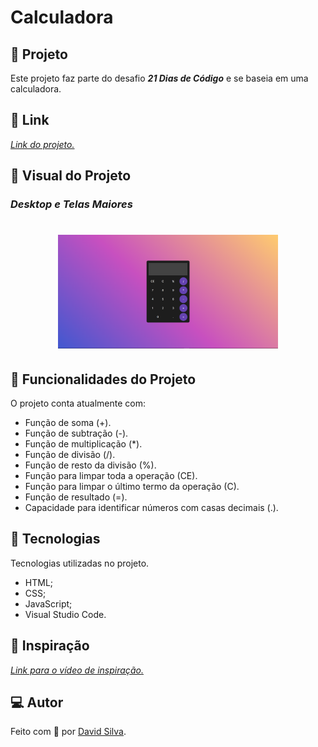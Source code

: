 # **Calculadora**

## :symbols: **Projeto**
Este projeto faz parte do desafio ***21 Dias de Código*** e se baseia em uma calculadora.

## :link: **Link**
*[Link do projeto.](https://davsilvam.github.io/21diasdecodigo/04/)*

## :art: **Visual do Projeto**
### *Desktop e Telas Maiores*

<h1 align="center">
    <img src="img/screenshot.png" style="width: 70%;">
</h1>

## :rocket: **Funcionalidades do Projeto**
O projeto conta atualmente com:
* Função de soma (+).
* Função de subtração (-).
* Função de multiplicação (*).
* Função de divisão (/).
* Função de resto da divisão (%).
* Função para limpar toda a operação (CE).
* Função para limpar o último termo da operação (C).
* Função de resultado (=).
* Capacidade para identificar números com casas decimais (.).


## :wrench: **Tecnologias**
Tecnologias utilizadas no projeto.
* HTML;
* CSS;
* JavaScript;
* Visual Studio Code.

## :balloon: **Inspiração**
*[Link para o vídeo de inspiração.](https://www.youtube.com/watch?v=42TShjXR0m0&t=392s)*

## :computer: **Autor**
Feito com :purple_heart: por [David Silva](https://www.linkedin.com/in/davsilvam/).
